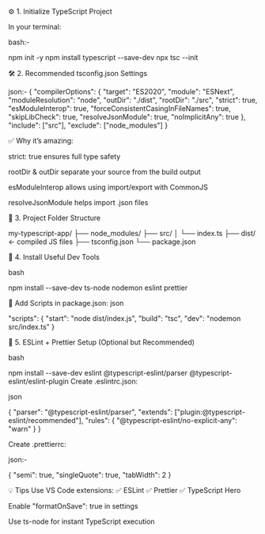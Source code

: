 ⚙️ 1. Initialize TypeScript Project

In your terminal:

bash:-

npm init -y
npm install typescript --save-dev
npx tsc --init


🛠️ 2. Recommended tsconfig.json Settings

json:-
{
  "compilerOptions": {
    "target": "ES2020",
    "module": "ESNext",
    "moduleResolution": "node",
    "outDir": "./dist",
    "rootDir": "./src",
    "strict": true,
    "esModuleInterop": true,
    "forceConsistentCasingInFileNames": true,
    "skipLibCheck": true,
    "resolveJsonModule": true,
    "noImplicitAny": true
  },
  "include": ["src"],
  "exclude": ["node_modules"]
}

✅ Why it’s amazing:

strict: true ensures full type safety

rootDir & outDir separate your source from the build output

esModuleInterop allows using import/export with CommonJS

resolveJsonModule helps import .json files

🧱 3. Project Folder Structure

my-typescript-app/
├── node_modules/
├── src/
│   └── index.ts
├── dist/               ← compiled JS files
├── tsconfig.json
└── package.json

🔌 4. Install Useful Dev Tools

bash

npm install --save-dev ts-node nodemon eslint prettier

🔁 Add Scripts in package.json:
json

"scripts": {
  "start": "node dist/index.js",
  "build": "tsc",
  "dev": "nodemon src/index.ts"
}


🎨 5. ESLint + Prettier Setup (Optional but Recommended)

bash

npm install --save-dev eslint @typescript-eslint/parser @typescript-eslint/eslint-plugin
Create .eslintrc.json:

json

{
  "parser": "@typescript-eslint/parser",
  "extends": ["plugin:@typescript-eslint/recommended"],
  "rules": {
    "@typescript-eslint/no-explicit-any": "warn"
  }
}

Create .prettierrc:

json:-

{
  "semi": true,
  "singleQuote": true,
  "tabWidth": 2
}


💡 Tips
Use VS Code extensions:
✅ ESLint
✅ Prettier
✅ TypeScript Hero

Enable "formatOnSave": true in settings

Use ts-node for instant TypeScript execution

